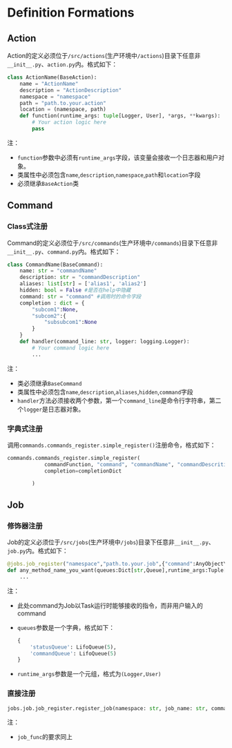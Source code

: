 # Definition Formations

## Action

Action的定义必须位于`/src/actions`(生产环境中`/actions`)目录下任意非`__init__.py`、`action.py`内。格式如下：

```python
class ActionName(BaseAction):
    name = "ActionName"
    description = "ActionDescription"
    namespace = "namespace"
    path = "path.to.your.action"
    location = (namespace, path)
    def function(runtime_args: tuple[Logger, User], *args, **kwargs):
        # Your action logic here
        pass
```

注：

- `function`参数中必须有`runtime_args`字段，该变量会接收一个日志器和用户对象。
- 类属性中必须包含`name`,`description`,`namespace`,`path`和`location`字段
- 必须继承`BaseAction`类

## Command

### Class式注册

Command的定义必须位于`/src/commands`(生产环境中`/commands`)目录下任意非`__init__.py`、`command.py`内。格式如下：

```python
class CommandName(BaseCommand):
    name: str = "commandName"
    description: str = "commandDescription"
    aliases: list[str] = ['alias1', 'alias2']
    hidden: bool = False #是否在help中隐藏
    command: str = "command" #调用时的命令字段
    completion : dict = {
        "subcom1":None,
        "subcom2":{
            "subsubcom1":None
        }
    }
    def handler(command_line: str, logger: logging.Logger):
        # Your command logic here
        ...
```

注：

- 类必须继承`BaseCommand`
- 类属性中必须包含`name`,`description`,`aliases`,`hidden`,`command`字段
- `handler`方法必须接收两个参数，第一个`command_line`是命令行字符串，第二个`logger`是日志器对象。

### 字典式注册

调用`commands.commands_register.simple_register()`注册命令，格式如下：

```python
commands.commands_register.simple_register(
            commandFunction, "command", "commandName", "commandDescritipon",["alias1","alias2"],hidden=False,#or True
            completion=completionDict

        )
```

## Job

### 修饰器注册

Job的定义必须位于`/src/jobs`(生产环境中`/jobs`)目录下任意非`__init__.py`、`job.py`内。格式如下：

```python
@jobs.job_register("namespace","path.to.your.job",{"command":AnyObjectYouWant})
def any_method_name_you_want(queues:Dict[str,Queue],runtime_args:Tuple[Logger,User]):
    ...
```

注：

- 此处command为Job以Task运行时能够接收的指令，而非用户输入的command
- `queues`参数是一个字典，格式如下：

    ```python
    {
        'statusQueue': LifoQueue(5),
        'commandQueue': LifoQueue(5)
    }
    ```

- `runtime_args`参数是一个元组，格式为`(Logger,User)`

### 直接注册

```python
jobs.job.job_register.register_job(namespace: str, job_name: str, commands: dict,job_func: callable)
```

注：

- `job_func`的要求同上
